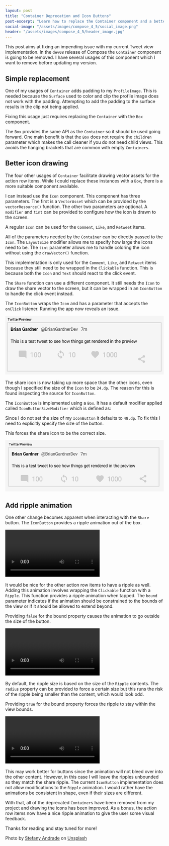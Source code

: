 ```yaml
---
layout: post
title: "Container Deprecation and Icon Buttons"
post-excerpt: "Learn how to replace the Container component and a better way to draw icon resources"
social-image: "/assets/images/compose_4_5/social_image.png"
header: "/assets/images/compose_4_5/header_image.jpg"
---
```


This post aims at fixing an impending issue with my current Tweet view implementation. In the `dev08` release of Compose the `Container` component is going to be removed. I have several usages of this component which I want to remove before updating my version.

## Simple replacement

One of my usages of `Container` adds padding to my `ProfileImage`. This is needed because the `Surface` used to color and clip the profile image does not work with the padding. Attempting to add the padding to the surface results in the clip not being applied.

Fixing this usage just requires replacing the `Container` with the `Box` component.

<script src="https://gist.github.com/BrianGardnerAtl/bc202cd3aa8fc8a011d3653dd96c9817.js"></script>

The `Box` provides the same API as the `Container` so it should be used going forward. One main benefit is that the `Box` does not require the `children` parameter which makes the call cleaner if you do not need child views. This avoids the hanging brackets that are common with empty `Containers`.

## Better icon drawing

The four other usages of `Container` facilitate drawing vector assets for the action row items. While I could replace these instances with a `Box`, there is a more suitable component available.

I can instead use the `Icon` component. This component has three parameters. The first is a `VectorAsset` which can be provided by the `vectorResource()` function. The other two parameters are optional. A `modifier` and `tint` can be provided to configure how the icon is drawn to the screen.

A regular `Icon` can be used for the `Comment`, `Like`, and `Retweet` items.

<script src="https://gist.github.com/BrianGardnerAtl/91cc5dd88e24bba857825251df80ee94.js"></script>

All of the parameters needed by the `Container` can be directly passed to the `Icon`. The `LayoutSize` modifier allows me to specify how large the icons need to be. The `tint` parameter allows me to handle coloring the icon without using the `drawVector()` function.

This implementation is only used for the `Comment`, `Like`, and `Retweet` items because they still need to be wrapped in the `Clickable` function. This is because both the `Icon` and `Text` should react to the click event.

The `Share` function can use a different component. It still needs the `Icon` to draw the share vector to the screen, but it can be wrapped in an `IconButton` to handle the click event instead.

<script src="https://gist.github.com/BrianGardnerAtl/843c5d40ad354f9636336b8bb81aa164.js"></script>

The `IconButton` wraps the `Icon` and has a parameter that accepts the `onClick` listener. Running the app now reveals an issue.

<img class="post-image" src="/assets/images/compose_4_5/share_icon_larger.png" alt="Preview pane showing the share icon is larger than the other action row icons."/>

The share icon is now taking up more space than the other icons, even though I specified the size of the `Icon` to be `24.dp`. The reason for this is found inspecting the source for `IconButton`.

<script src="https://gist.github.com/BrianGardnerAtl/db67721b48f19ca657856c19ce81a700.js"></script>

The `IconButton` is implemented using a `Box`. It has a default modifier applied called `IconButtonSizeModifier` which is defined as:

<script src="https://gist.github.com/BrianGardnerAtl/1259dedbcb4fc4b355edf38dfc55fc21.js"></script>

Since I do not set the size of my `IconButton` it defaults to `48.dp`. To fix this I need to explicitly specify the size of the button.

<script src="https://gist.github.com/BrianGardnerAtl/9d506c74c2c88ffc370e8d3636a2d673.js"></script>

This forces the share icon to be the correct size.

<img class="post-image" src="/assets/images/compose_4_5/share_icon_correct_size.png" alt="Preview pane showing the share icon the correct size."/>

## Add ripple animation

One other change becomes apparent when interacting with the `Share` button. The `IconButton` provides a ripple animation out of the box.

<div class="center-screenshot">
    <video class="post-emulator-recording" controls preload="auto">
        <source src="/assets/images/compose_4_5/share_button_ripple.webm" type="video/webm">
        Emulator screen recording of the ripple animation when clicking the share icon.
    </video>
</div>

It would be nice for the other action row items to have a ripple as well. Adding this animation involves wrapping the `Clickable` function with a `Ripple`. This function provides a ripple animation when tapped. The `bound` parameter indicates if the animation should be constrained to the bounds of the view or if it should be allowed to extend beyond.

<script src="https://gist.github.com/BrianGardnerAtl/1308616a358cf26a46ca1f3e018507f1.js"></script>

Providing `false` for the bound property causes the animation to go outside the size of the button.

<div class="center-screenshot">
    <video class="post-emulator-recording" controls preload="auto">
        <source src="/assets/images/compose_4_5/other_action_item_ripples.webm" type="video/webm">
        Emulator screen recording of the ripple animation for the other action row items.
    </video>
</div>

By default, the ripple size is based on the size of the `Ripple` contents. The `radius` property can be provided to force a certain size but this runs the risk of the ripple being smaller than the content, which would look odd.

Providing `true` for the bound property forces the ripple to stay within the view bounds.

<div class="center-screenshot">
    <video class="post-emulator-recording" controls preload="auto">
        <source src="/assets/images/compose_4_5/constrained_ripples.webm" type="video/webm">
        Emulator screen recording of the ripple animations bound to the size of the contents.
    </video>
</div>

This may work better for buttons since the animation will not bleed over into the other content. However, in this case I will leave the ripples unbounded so they match the share ripple. The current `IconButton` implementation does not allow modifications to the `Ripple` animation. I would rather have the animations be consistent in shape, even if their sizes are different.

With that, all of the deprecated `Container`s have been removed from my project and drawing the icons has been improved. As a bonus, the action row items now have a nice ripple animation to give the user some visual feedback.

Thanks for reading and stay tuned for more!

Photo by [Stefany Andrade](https://unsplash.com/@stefany_andrade) on [Unsplash](https://unsplash.com)
